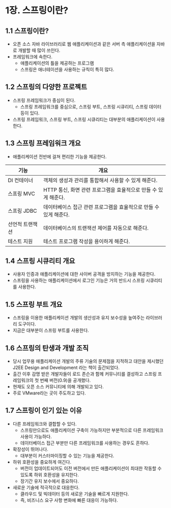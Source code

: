 # 1장. 스프링이란?
## 1.1 스프링이란?
- 오픈 소스 자바 라이브러리로 웹 애플리케이션과 같은 서버 측 애플리케이션을 자바로 개발할 때 많이 쓰인다.
- 프레임워크에 속한다.
	- 애플리케이션의 틀을 제공하는 프로그램
	- 스프링은 애너테이션을 사용하는 규칙이 특히 많다.

## 1.2 스프링의 다양한 프로젝트
- 스프링 프레임워크가 중심이 된다.
	- 스프링 프레임워크를 중심으로, 스프링 부트, 스프링 시큐리티, 스프링 데이터 등이 있다.
- 스프링 프레임워크, 스프링 부트, 스프링 시큐리티는 대부분의 애플리케이션이 사용한다.

## 1.3 스프링 프레임워크 개요
- 애플리케이션 전반에 걸쳐 편리한 기능을 제공한다.

| 기능       | 개요                                      |
| -------- | --------------------------------------- |
| DI 컨테이너  | 객체의 생성과 관리를 통합해서 사용할 수 있게 해준다.          |
| 스프링 MVC  | HTTP 통신, 화면 관련 프로그램을 효율적으로 만들 수 있게 해준다. |
| 스프링 JDBC | 데이터베이스 접근 관련 프로그램을 효율적으로 만들 수 있게 해준다.   |
| 선언적 트랜잭션 | 데이터베이스의 트랜잭션 제어를 자동으로 해준다.              |
| 테스트 지원   | 테스트 프로그램 작성을 용이하게 해준다.                  |

## 1.4 스프링 시큐리티 개요
- 사용자 인증과 애플리케이션에 대한 사이버 공격을 방지하는 기능을 제공한다.
- 스프링을 사용하는 애플리케이션에서 로그인 기능은 거의 반드시 스프링 시큐리티를 사용한다.

## 1.5 스프링 부트 개요
- 스프링을 이용한 애플리케이션 개발의 생산성과 유지 보수성을 높여주는 라이브러리 도구이다.
- 지금은 대부분이 스프링 부트를 사용한다.

## 1.6 스프링의 탄생과 개발 조직
- 당시 업무용 애플리케이션 개발의 주류 기술의 문제점을 지적하고 대안을 제시했던 J2EE Design and Development 라는 책이 출간되었다.
- 출간 이후 감명 받은 개발자들이 로드 존슨과 함께 커뮤니티를 결성하고 스프링 프레임워크의 첫 번째 버전(0.9)을 공개했다.
- 현재도 오픈 소스 커뮤니티에 의해 개발되고 있다.
- 주로 VMware라는 곳이 주도하고 있다.

## 1.7 스프링이 인기 있는 이유
- 다른 프레임워크와 결합할 수 있다.
	- 스프링만으로도 애플리케이션 구축이 가능하지만 부분적으로 다른 프레임워크 사용이 가능하다.
	- 데이터베이스 접근 부분만 다른 프레임워크를 사용하는 경우도 흔하다.
- 확장성이 뛰어나다.
	- 대부분이 커스터마이징할 수 있는 기능을 제공한다.
- 하위 호환성을 중요하게 여긴다.
	- 버전이 업데이트되어도 이전 버전에서 만든 애플리케이션이 최대한 작동할 수 있도록 하위 호환성을 유지한다.
	- 장기간 유지 보수에서 중요하다.
- 새로운 기술에 적극적으로 대응한다.
	- 클라우드 및 빅데이터 등의 새로운 기술을 빠르게 지원한다.
	- 즉, 비즈니스 요구 사항 변화에 빠른 대응이 가능하다.